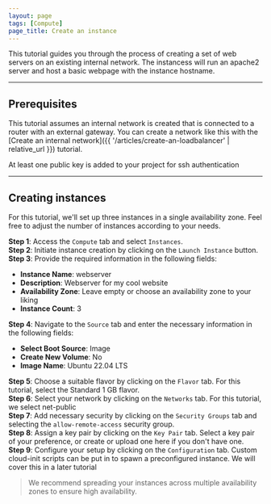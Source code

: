 ```yaml
---
layout: page
tags: [Compute]
page_title: Create an instance
---
```


This tutorial guides you through the process of creating a set of web servers on an existing internal network.
The instancess will run an apache2 server and host a basic webpage with the instance hostname.


---

## Prerequisites

  This tutorial assumes an internal network is created that is connected to a router with an external gateway.
You can create a network like this with the [Create an internal network]({{ '/articles/create-an-loadbalancer' | relative_url }}) tutorial.

  At least one public key is added to your project for ssh authentication

---

## Creating instances
For this tutorial, we'll set up three instances in a single availability zone. Feel free to adjust the number of instances according to your needs.

**Step 1**: Access the `Compute` tab and select `Instances`.  
**Step 2**: Initiate instance creation by clicking on the `Launch Instance` button.  
**Step 3**: Provide the required information in the following fields:  
* **Instance Name**: webserver
* **Description**: Webserver for my cool website
* **Availability Zone**: Leave empty or choose an availability zone to your liking
* **Instance Count**: 3

**Step 4**: Navigate to the `Source` tab and enter the necessary information in the following fields:  
* **Select Boot Source**: Image
* **Create New Volume**: No
* **Image Name**: Ubuntu 22.04 LTS

**Step 5**: Choose a suitable flavor by clicking on the `Flavor` tab. For this tutorial, select the Standard 1 GB flavor.  
**Step 6**: Select your network by clicking on the `Networks` tab. For this tutorial, we select net-public  
**Step 7**: Add necessary security by clicking on the `Security Groups` tab and selecting the `allow-remote-access` security group.  
**Step 8**: Assign a key pair by clicking on the `Key Pair` tab. Select a key pair of your preference, or create or upload one here if you don't have one.  
**Step 9**: Configure your setup by clicking on the `Configuration` tab. Custom cloud-init scripts can be put in to spawn a preconfigured instance. We will cover this in a later tutorial

> We recommend spreading your instances across multiple availability zones to ensure high availability.
